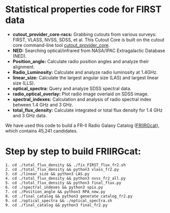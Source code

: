 # Statistical properties code for FIRST data
- **cutout_provider_core-racs:** Grabbing cutouts from various surveys: FIRST, VLASS, NVSS, SDSS, et al. This Cutout Core is built on the cutout core command-line tool [cutout_provider_core](https://ws.cadc-ccda.hia-iha.nrc-cnrc.gc.ca/files/vault/cirada/data/cutout_provider_core-racs.zip).
- **NED:** Searching optical/infrared from NASA/IPAC Extragalactic Database (NED).
- **Position_angle:** Calculate radio position angles and analyze their alignment.
- **Radio_Luminosity:** Calculate and analyze radio luminosity at 1.4GHz.
- **linear_size:** Calculate the largest angular size (LAS) and largest linear size (LLS).
- **optical_spectra:** Query and analyze SDSS spectral data.
- **radio_optical_overlay:** Plot radio image overlaid on SDSS image.
- **spectral_indexes:** Calculation and analysis of radio spectral index between 1.4 GHz and 3 GHz.
- **total_flux_density:** Calculate integrated or total flux density for 1.4 GHz and 3 GHz data.

We have used this code to build a FR-II Radio Galaxy Catalog ([FRIIRGcat](https://drive.google.com/file/d/19m_ma-2fFIWVZ8WJphXxr5W_HXkyIAeX/view?usp=drive_link)), which contains 45,241 candidates. 

# Step by step to build FRIIRGcat:
```
1. cd ./total_flux_density && ./fix_FIRST_flux_fr2.sh
2. cd ./total_flux_density && python3 vlass_fr2.py
3. cd ./linear_size && python3 LAS.py
4. cd ./total_flux_density && python3 nvss_fr2_all.py
5. cd ./total_flux_density && python3 final_flux.py
6. cd ./spectral_indexes && python3 spix.py
7. cd ./Position_angle && python3 RPA_new.py
8. cd ./final_catalog && python3 generate_catalog_fr2.py
9. cd ./optical_spectra && ./optical_spectra.sh
9. cd ./final_catalog && python3 final_fr2.py
```



